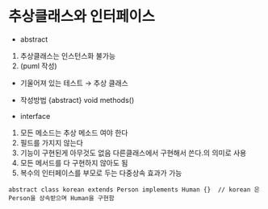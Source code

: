 # 추상클래스와 인터페이스

- abstract
1. 추상클래스는 인스턴스화 불가능
2. (puml 작성)
- 기울어져 있는 테스트 → 추상 클래스
- 작성방법 {abstract} void methods()


- interface
1. 모든 메소드는 추상 메소드 여야 한다
2. 필드를 가지지 않는다
3. 기능이 구현된게 아무것도 없음 다른클래스에서 구현해서 쓴다.의 의미로 사용
4. 모든 메서드를 다 구현하지 않아도 됨
5. 복수의 인터페이스를 부모로 두는 다중상속 효과가 가능

```
abstract class korean extends Person implements Human {}  // korean 은 Person을 상속받으며 Human을 구현함
```
